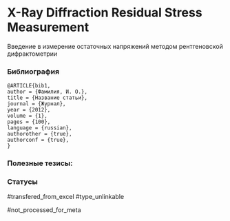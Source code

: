 # X-Ray Diffraction Residual Stress Measurement

Введение в измерение остаточных напряжений методом рентгеновской дифрактометрии

### Библиография
```
@ARTICLE{bib1,
author = {Фамилия, И. О.},
title = {Название статьи},
journal = {Журнал},
year = {2012},
volume = {1},
pages = {100},
language = {russian},
authorother = {true},
authorconf = {true},
}
```

### Полезные тезисы:

### Статусы
#transfered_from_excel 
#type_unlinkable 

#not_processed_for_meta